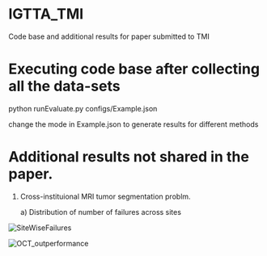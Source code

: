 # IGTTA_TMI
Code base and additional results for paper submitted to TMI

# Executing code base after collecting all the data-sets
python runEvaluate.py configs/Example.json 

change the mode in Example.json to generate results for different methods

# Additional results not shared in the paper. 
1) Cross-instituional MRI tumor segmentation problm.

   a) Distribution of number of failures across sites
   
![SiteWiseFailures](https://github.com/hariharanrav/IGTTA_TMI/assets/75911061/03adf3d0-0401-4000-bbc3-2b717966b4c2 ) 

![OCT_outperformance](https://github.com/hariharanrav/IGTTA_TMI/assets/75911061/89cbb940-0411-447e-bd4b-b0c24ca7bb5f)

